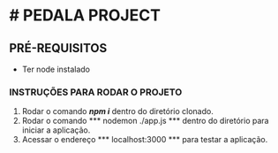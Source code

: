 # # PEDALA PROJECT

## PRÉ-REQUISITOS
- Ter node instalado

### INSTRUÇÕES PARA RODAR O PROJETO

1. Rodar o comando ***npm i*** dentro do diretório clonado.
2. Rodar o comando *** nodemon ./app.js *** dentro do diretório para iniciar a aplicação.
3. Acessar o endereço *** localhost:3000 *** para testar a aplicação.